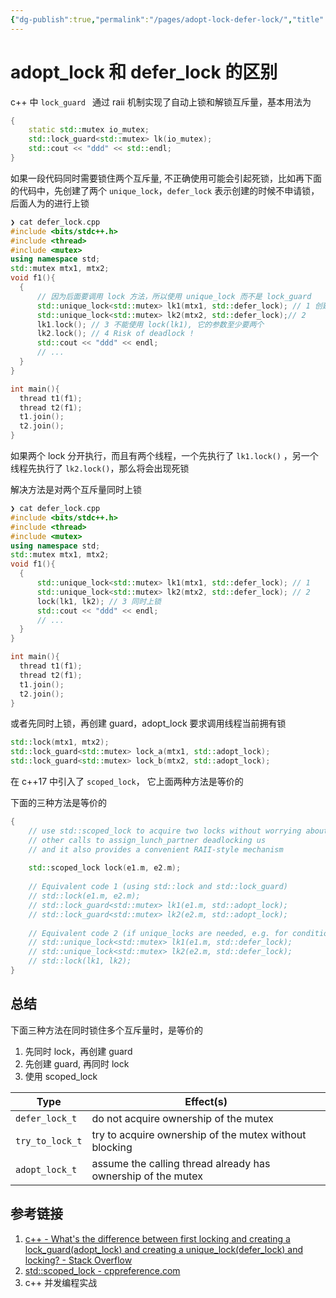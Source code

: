 ```yaml
---
{"dg-publish":true,"permalink":"/pages/adopt-lock-defer-lock/","title":"adopt_lock 和 defer_lock 的区别","tags":["cpp/syntax"]}
---
```



# adopt_lock 和 defer_lock 的区别

c++ 中 `lock_guard ` 通过 raii 机制实现了自动上锁和解锁互斥量，基本用法为

```cpp
{   
    static std::mutex io_mutex;
    std::lock_guard<std::mutex> lk(io_mutex);
    std::cout << "ddd" << std::endl;
} 
```

如果一段代码同时需要锁住两个互斥量, 不正确使用可能会引起死锁，比如再下面的代码中，先创建了两个 `unique_lock`，`defer_lock` 表示创建的时候不申请锁，后面人为的进行上锁

```cpp
❯ cat defer_lock.cpp
#include <bits/stdc++.h>
#include <thread>
#include <mutex>
using namespace std;
std::mutex mtx1, mtx2;
void f1(){
  {
	  // 因为后面要调用 lock 方法，所以使用 unique_lock 而不是 lock_guard
      std::unique_lock<std::mutex> lk1(mtx1, std::defer_lock); // 1 创建 lk1的时候不去上锁
      std::unique_lock<std::mutex> lk2(mtx2, std::defer_lock);// 2
      lk1.lock(); // 3 不能使用 lock(lk1), 它的参数至少要两个
      lk2.lock(); // 4 Risk of deadlock !
      std::cout << "ddd" << endl;
      // ...
  }
}

int main(){
  thread t1(f1);
  thread t2(f1);
  t1.join();
  t2.join();
}
```

如果两个 lock 分开执行，而且有两个线程，一个先执行了 `lk1.lock()` ，另一个线程先执行了 `lk2.lock()`，那么将会出现死锁

解决方法是对两个互斥量同时上锁

```cpp
❯ cat defer_lock.cpp
#include <bits/stdc++.h>
#include <thread>
#include <mutex>
using namespace std;
std::mutex mtx1, mtx2;
void f1(){
  {
      std::unique_lock<std::mutex> lk1(mtx1, std::defer_lock); // 1
      std::unique_lock<std::mutex> lk2(mtx2, std::defer_lock); // 2
      lock(lk1, lk2); // 3 同时上锁
      std::cout << "ddd" << endl;
      // ...
  }
}

int main(){
  thread t1(f1);
  thread t2(f1);
  t1.join();
  t2.join();
}
```

或者先同时上锁，再创建 guard，adopt_lock 要求调用线程当前拥有锁

```cpp
std::lock(mtx1, mtx2);
std::lock_guard<std::mutex> lock_a(mtx1, std::adopt_lock);
std::lock_guard<std::mutex> lock_b(mtx2, std::adopt_lock);
```

在 c++17 中引入了 `scoped_lock`， 它上面两种方法是等价的  

下面的三种方法是等价的

```cpp
{
	// use std::scoped_lock to acquire two locks without worrying about 
	// other calls to assign_lunch_partner deadlocking us
	// and it also provides a convenient RAII-style mechanism
	
	std::scoped_lock lock(e1.m, e2.m);
	
	// Equivalent code 1 (using std::lock and std::lock_guard)
	// std::lock(e1.m, e2.m);
	// std::lock_guard<std::mutex> lk1(e1.m, std::adopt_lock);
	// std::lock_guard<std::mutex> lk2(e2.m, std::adopt_lock);
	
	// Equivalent code 2 (if unique_locks are needed, e.g. for condition variables)
	// std::unique_lock<std::mutex> lk1(e1.m, std::defer_lock);
	// std::unique_lock<std::mutex> lk2(e2.m, std::defer_lock);
	// std::lock(lk1, lk2);
}
```

## 总结

下面三种方法在同时锁住多个互斥量时，是等价的

1. 先同时 lock，再创建 guard
2. 先创建 guard, 再同时 lock
3. 使用 scoped_lock

| Type            | Effect(s)                                                    |
| --------------- | ------------------------------------------------------------ |
| `defer_lock_t`  | do not acquire ownership of the mutex                        |
| `try_to_lock_t` | try to acquire ownership of the mutex without blocking       |
| `adopt_lock_t`  | assume the calling thread already has ownership of the mutex |

## 参考链接

1. [c++ - What's the difference between first locking and creating a lock_guard(adopt_lock) and creating a unique_lock(defer_lock) and locking? - Stack Overflow](https://stackoverflow.com/questions/27089434/whats-the-difference-between-first-locking-and-creating-a-lock-guardadopt-lock)
2. [std::scoped_lock - cppreference.com](https://en.cppreference.com/w/cpp/thread/scoped_lock)
3. c++ 并发编程实战
